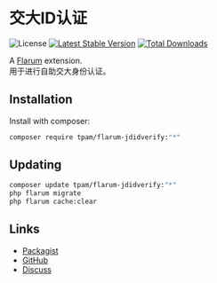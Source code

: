 # 交大ID认证

![License](https://img.shields.io/badge/license-GPL3.0-blue.svg) [![Latest Stable Version](https://img.shields.io/packagist/v/tpam/flarum-jdidverify.svg)](https://packagist.org/packages/tpam/flarum-authswjtu) [![Total Downloads](https://img.shields.io/packagist/dt/tpam/flarum-jdidverify.svg)](https://packagist.org/packages/tpam/flarum-authswjtu)

A [Flarum](http://flarum.org) extension.   
用于进行自助交大身份认证。

## Installation

Install with composer:

```sh
composer require tpam/flarum-jdidverify:"*"
```

## Updating

```sh
composer update tpam/flarum-jdidverify:"*"
php flarum migrate
php flarum cache:clear
```

## Links

- [Packagist](https://packagist.org/packages/tpam/flarum-jdidverify)
- [GitHub](https://github.com/tpam/flarum-jdidverify)
- [Discuss](https://discuss.flarum.org/d/PUT_DISCUSS_SLUG_HERE)
